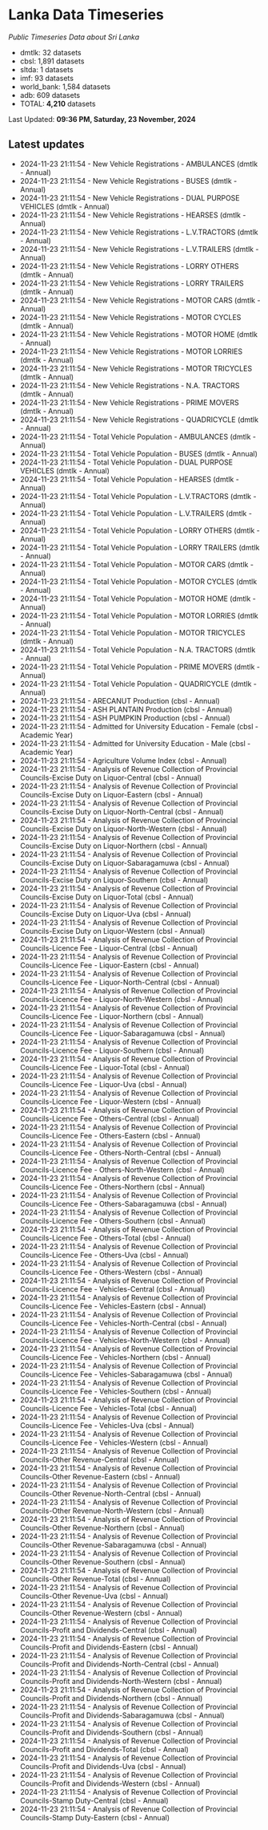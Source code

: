 # Lanka Data Timeseries
*Public Timeseries Data about Sri Lanka*

* dmtlk: 32 datasets
* cbsl: 1,891 datasets
* sltda: 1 datasets
* imf: 93 datasets
* world_bank: 1,584 datasets
* adb: 609 datasets
* TOTAL: **4,210** datasets

Last Updated: **09:36 PM, Saturday, 23 November, 2024**

## Latest updates

* 2024-11-23 21:11:54 - New Vehicle Registrations - AMBULANCES (dmtlk - Annual)
* 2024-11-23 21:11:54 - New Vehicle Registrations - BUSES (dmtlk - Annual)
* 2024-11-23 21:11:54 - New Vehicle Registrations - DUAL PURPOSE VEHICLES (dmtlk - Annual)
* 2024-11-23 21:11:54 - New Vehicle Registrations - HEARSES (dmtlk - Annual)
* 2024-11-23 21:11:54 - New Vehicle Registrations - L.V.TRACTORS (dmtlk - Annual)
* 2024-11-23 21:11:54 - New Vehicle Registrations - L.V.TRAILERS (dmtlk - Annual)
* 2024-11-23 21:11:54 - New Vehicle Registrations - LORRY OTHERS (dmtlk - Annual)
* 2024-11-23 21:11:54 - New Vehicle Registrations - LORRY TRAILERS (dmtlk - Annual)
* 2024-11-23 21:11:54 - New Vehicle Registrations - MOTOR CARS (dmtlk - Annual)
* 2024-11-23 21:11:54 - New Vehicle Registrations - MOTOR CYCLES (dmtlk - Annual)
* 2024-11-23 21:11:54 - New Vehicle Registrations - MOTOR HOME (dmtlk - Annual)
* 2024-11-23 21:11:54 - New Vehicle Registrations - MOTOR LORRIES (dmtlk - Annual)
* 2024-11-23 21:11:54 - New Vehicle Registrations - MOTOR TRICYCLES (dmtlk - Annual)
* 2024-11-23 21:11:54 - New Vehicle Registrations - N.A. TRACTORS (dmtlk - Annual)
* 2024-11-23 21:11:54 - New Vehicle Registrations - PRIME MOVERS (dmtlk - Annual)
* 2024-11-23 21:11:54 - New Vehicle Registrations - QUADRICYCLE (dmtlk - Annual)
* 2024-11-23 21:11:54 - Total Vehicle Population - AMBULANCES (dmtlk - Annual)
* 2024-11-23 21:11:54 - Total Vehicle Population - BUSES (dmtlk - Annual)
* 2024-11-23 21:11:54 - Total Vehicle Population - DUAL PURPOSE VEHICLES (dmtlk - Annual)
* 2024-11-23 21:11:54 - Total Vehicle Population - HEARSES (dmtlk - Annual)
* 2024-11-23 21:11:54 - Total Vehicle Population - L.V.TRACTORS (dmtlk - Annual)
* 2024-11-23 21:11:54 - Total Vehicle Population - L.V.TRAILERS (dmtlk - Annual)
* 2024-11-23 21:11:54 - Total Vehicle Population - LORRY OTHERS (dmtlk - Annual)
* 2024-11-23 21:11:54 - Total Vehicle Population - LORRY TRAILERS (dmtlk - Annual)
* 2024-11-23 21:11:54 - Total Vehicle Population - MOTOR CARS (dmtlk - Annual)
* 2024-11-23 21:11:54 - Total Vehicle Population - MOTOR CYCLES (dmtlk - Annual)
* 2024-11-23 21:11:54 - Total Vehicle Population - MOTOR HOME (dmtlk - Annual)
* 2024-11-23 21:11:54 - Total Vehicle Population - MOTOR LORRIES (dmtlk - Annual)
* 2024-11-23 21:11:54 - Total Vehicle Population - MOTOR TRICYCLES (dmtlk - Annual)
* 2024-11-23 21:11:54 - Total Vehicle Population - N.A. TRACTORS (dmtlk - Annual)
* 2024-11-23 21:11:54 - Total Vehicle Population - PRIME MOVERS (dmtlk - Annual)
* 2024-11-23 21:11:54 - Total Vehicle Population - QUADRICYCLE (dmtlk - Annual)
* 2024-11-23 21:11:54 - ARECANUT Production (cbsl - Annual)
* 2024-11-23 21:11:54 - ASH PLANTAIN Production (cbsl - Annual)
* 2024-11-23 21:11:54 - ASH PUMPKIN Production (cbsl - Annual)
* 2024-11-23 21:11:54 - Admitted for University Education - Female (cbsl - Academic Year)
* 2024-11-23 21:11:54 - Admitted for University Education - Male (cbsl - Academic Year)
* 2024-11-23 21:11:54 - Agriculture Volume Index (cbsl - Annual)
* 2024-11-23 21:11:54 - Analysis of Revenue Collection of Provincial Councils-Excise Duty on Liquor-Central (cbsl - Annual)
* 2024-11-23 21:11:54 - Analysis of Revenue Collection of Provincial Councils-Excise Duty on Liquor-Eastern (cbsl - Annual)
* 2024-11-23 21:11:54 - Analysis of Revenue Collection of Provincial Councils-Excise Duty on Liquor-North-Central (cbsl - Annual)
* 2024-11-23 21:11:54 - Analysis of Revenue Collection of Provincial Councils-Excise Duty on Liquor-North-Western (cbsl - Annual)
* 2024-11-23 21:11:54 - Analysis of Revenue Collection of Provincial Councils-Excise Duty on Liquor-Northern (cbsl - Annual)
* 2024-11-23 21:11:54 - Analysis of Revenue Collection of Provincial Councils-Excise Duty on Liquor-Sabaragamuwa (cbsl - Annual)
* 2024-11-23 21:11:54 - Analysis of Revenue Collection of Provincial Councils-Excise Duty on Liquor-Southern (cbsl - Annual)
* 2024-11-23 21:11:54 - Analysis of Revenue Collection of Provincial Councils-Excise Duty on Liquor-Total (cbsl - Annual)
* 2024-11-23 21:11:54 - Analysis of Revenue Collection of Provincial Councils-Excise Duty on Liquor-Uva (cbsl - Annual)
* 2024-11-23 21:11:54 - Analysis of Revenue Collection of Provincial Councils-Excise Duty on Liquor-Western (cbsl - Annual)
* 2024-11-23 21:11:54 - Analysis of Revenue Collection of Provincial Councils-Licence Fee - Liquor-Central (cbsl - Annual)
* 2024-11-23 21:11:54 - Analysis of Revenue Collection of Provincial Councils-Licence Fee - Liquor-Eastern (cbsl - Annual)
* 2024-11-23 21:11:54 - Analysis of Revenue Collection of Provincial Councils-Licence Fee - Liquor-North-Central (cbsl - Annual)
* 2024-11-23 21:11:54 - Analysis of Revenue Collection of Provincial Councils-Licence Fee - Liquor-North-Western (cbsl - Annual)
* 2024-11-23 21:11:54 - Analysis of Revenue Collection of Provincial Councils-Licence Fee - Liquor-Northern (cbsl - Annual)
* 2024-11-23 21:11:54 - Analysis of Revenue Collection of Provincial Councils-Licence Fee - Liquor-Sabaragamuwa (cbsl - Annual)
* 2024-11-23 21:11:54 - Analysis of Revenue Collection of Provincial Councils-Licence Fee - Liquor-Southern (cbsl - Annual)
* 2024-11-23 21:11:54 - Analysis of Revenue Collection of Provincial Councils-Licence Fee - Liquor-Total (cbsl - Annual)
* 2024-11-23 21:11:54 - Analysis of Revenue Collection of Provincial Councils-Licence Fee - Liquor-Uva (cbsl - Annual)
* 2024-11-23 21:11:54 - Analysis of Revenue Collection of Provincial Councils-Licence Fee - Liquor-Western (cbsl - Annual)
* 2024-11-23 21:11:54 - Analysis of Revenue Collection of Provincial Councils-Licence Fee - Others-Central (cbsl - Annual)
* 2024-11-23 21:11:54 - Analysis of Revenue Collection of Provincial Councils-Licence Fee - Others-Eastern (cbsl - Annual)
* 2024-11-23 21:11:54 - Analysis of Revenue Collection of Provincial Councils-Licence Fee - Others-North-Central (cbsl - Annual)
* 2024-11-23 21:11:54 - Analysis of Revenue Collection of Provincial Councils-Licence Fee - Others-North-Western (cbsl - Annual)
* 2024-11-23 21:11:54 - Analysis of Revenue Collection of Provincial Councils-Licence Fee - Others-Northern (cbsl - Annual)
* 2024-11-23 21:11:54 - Analysis of Revenue Collection of Provincial Councils-Licence Fee - Others-Sabaragamuwa (cbsl - Annual)
* 2024-11-23 21:11:54 - Analysis of Revenue Collection of Provincial Councils-Licence Fee - Others-Southern (cbsl - Annual)
* 2024-11-23 21:11:54 - Analysis of Revenue Collection of Provincial Councils-Licence Fee - Others-Total (cbsl - Annual)
* 2024-11-23 21:11:54 - Analysis of Revenue Collection of Provincial Councils-Licence Fee - Others-Uva (cbsl - Annual)
* 2024-11-23 21:11:54 - Analysis of Revenue Collection of Provincial Councils-Licence Fee - Others-Western (cbsl - Annual)
* 2024-11-23 21:11:54 - Analysis of Revenue Collection of Provincial Councils-Licence Fee - Vehicles-Central (cbsl - Annual)
* 2024-11-23 21:11:54 - Analysis of Revenue Collection of Provincial Councils-Licence Fee - Vehicles-Eastern (cbsl - Annual)
* 2024-11-23 21:11:54 - Analysis of Revenue Collection of Provincial Councils-Licence Fee - Vehicles-North-Central (cbsl - Annual)
* 2024-11-23 21:11:54 - Analysis of Revenue Collection of Provincial Councils-Licence Fee - Vehicles-North-Western (cbsl - Annual)
* 2024-11-23 21:11:54 - Analysis of Revenue Collection of Provincial Councils-Licence Fee - Vehicles-Northern (cbsl - Annual)
* 2024-11-23 21:11:54 - Analysis of Revenue Collection of Provincial Councils-Licence Fee - Vehicles-Sabaragamuwa (cbsl - Annual)
* 2024-11-23 21:11:54 - Analysis of Revenue Collection of Provincial Councils-Licence Fee - Vehicles-Southern (cbsl - Annual)
* 2024-11-23 21:11:54 - Analysis of Revenue Collection of Provincial Councils-Licence Fee - Vehicles-Total (cbsl - Annual)
* 2024-11-23 21:11:54 - Analysis of Revenue Collection of Provincial Councils-Licence Fee - Vehicles-Uva (cbsl - Annual)
* 2024-11-23 21:11:54 - Analysis of Revenue Collection of Provincial Councils-Licence Fee - Vehicles-Western (cbsl - Annual)
* 2024-11-23 21:11:54 - Analysis of Revenue Collection of Provincial Councils-Other Revenue-Central (cbsl - Annual)
* 2024-11-23 21:11:54 - Analysis of Revenue Collection of Provincial Councils-Other Revenue-Eastern (cbsl - Annual)
* 2024-11-23 21:11:54 - Analysis of Revenue Collection of Provincial Councils-Other Revenue-North-Central (cbsl - Annual)
* 2024-11-23 21:11:54 - Analysis of Revenue Collection of Provincial Councils-Other Revenue-North-Western (cbsl - Annual)
* 2024-11-23 21:11:54 - Analysis of Revenue Collection of Provincial Councils-Other Revenue-Northern (cbsl - Annual)
* 2024-11-23 21:11:54 - Analysis of Revenue Collection of Provincial Councils-Other Revenue-Sabaragamuwa (cbsl - Annual)
* 2024-11-23 21:11:54 - Analysis of Revenue Collection of Provincial Councils-Other Revenue-Southern (cbsl - Annual)
* 2024-11-23 21:11:54 - Analysis of Revenue Collection of Provincial Councils-Other Revenue-Total (cbsl - Annual)
* 2024-11-23 21:11:54 - Analysis of Revenue Collection of Provincial Councils-Other Revenue-Uva (cbsl - Annual)
* 2024-11-23 21:11:54 - Analysis of Revenue Collection of Provincial Councils-Other Revenue-Western (cbsl - Annual)
* 2024-11-23 21:11:54 - Analysis of Revenue Collection of Provincial Councils-Profit and Dividends-Central (cbsl - Annual)
* 2024-11-23 21:11:54 - Analysis of Revenue Collection of Provincial Councils-Profit and Dividends-Eastern (cbsl - Annual)
* 2024-11-23 21:11:54 - Analysis of Revenue Collection of Provincial Councils-Profit and Dividends-North-Central (cbsl - Annual)
* 2024-11-23 21:11:54 - Analysis of Revenue Collection of Provincial Councils-Profit and Dividends-North-Western (cbsl - Annual)
* 2024-11-23 21:11:54 - Analysis of Revenue Collection of Provincial Councils-Profit and Dividends-Northern (cbsl - Annual)
* 2024-11-23 21:11:54 - Analysis of Revenue Collection of Provincial Councils-Profit and Dividends-Sabaragamuwa (cbsl - Annual)
* 2024-11-23 21:11:54 - Analysis of Revenue Collection of Provincial Councils-Profit and Dividends-Southern (cbsl - Annual)
* 2024-11-23 21:11:54 - Analysis of Revenue Collection of Provincial Councils-Profit and Dividends-Total (cbsl - Annual)
* 2024-11-23 21:11:54 - Analysis of Revenue Collection of Provincial Councils-Profit and Dividends-Uva (cbsl - Annual)
* 2024-11-23 21:11:54 - Analysis of Revenue Collection of Provincial Councils-Profit and Dividends-Western (cbsl - Annual)
* 2024-11-23 21:11:54 - Analysis of Revenue Collection of Provincial Councils-Stamp Duty-Central (cbsl - Annual)
* 2024-11-23 21:11:54 - Analysis of Revenue Collection of Provincial Councils-Stamp Duty-Eastern (cbsl - Annual)